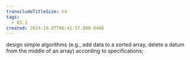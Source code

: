 ```yaml
---
transcludeTitleSize: h4
tags:
  - B3.1
created: 2024-10-07T06:41:57.000-0400
---
```

design simple algorithms (e.g., add data to a sorted array, delete a datum from the middle of an array) according to specifications;